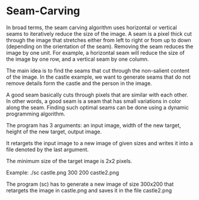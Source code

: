 # Seam-Carving
In broad terms, the seam carving algorithm uses horizontal or vertical seams to iteratively reduce the size of the image. A seam is a pixel thick cut through the image that stretches either from left to right or from up to down (depending on the orientation of the seam). Removing the seam reduces the image by one unit. For example, a horizontal seam will reduce the size of the image by one row, and a vertical seam by one column.

The main idea is to find the seams that cut through the non-salient content of the image. In the castle example, we want to generate seams that do not remove details form the castle and the person in the image.

A good seam basically cuts through pixels that are similar with each other. In other words, a good seam is a seam that has small variations in color along the seam. Finding such optimal seams can be done using a dynamic programming algorithm.

The program has 3 arguments: an input image, width of the new target, height of the new target, output image. 

It retargets the input image to a new image of given sizes and writes it into a file denoted by the last argument. 

The minimum size of the target image is 2x2 pixels.

Example: ./sc castle.png 300 200 castle2.png

The program (sc) has to generate a new image of size 300x200 that retargets the image in castle.png and saves it in the file castle2.png
